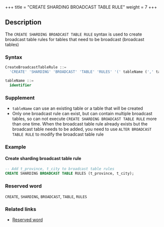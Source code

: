+++
title = "CREATE SHARDING BROADCAST TABLE RULE"
weight = 7
+++

## Description

The `CREATE SHARDING BROADCAST TABLE RULE` syntax is used to create broadcast table rules for tables that need to be
broadcast (broadcast tables)

### Syntax

```sql
CreateBroadcastTableRule ::=
  'CREATE' 'SHARDING' 'BROADCAST' 'TABLE' 'RULES' '(' tableName (',' tableName)* ')'

tableName ::=
  identifier
```

### Supplement

- `tableName` can use an existing table or a table that will be created
- Only one broadcast rule can exist, but can contain multiple broadcast tables, so can not
  execute `CREATE SHARDING BROADCAST TABLE RULE` more than one time. When the broadcast table rule already exists but
  the broadcast table needs to be added, you need to use `ALTER BROADCAST TABLE RULE` to modify the broadcast table rule

### Example

#### Create sharding broadcast table rule

```sql
-- Add t_province, t_city to broadcast table rules
CREATE SHARDING BROADCAST TABLE RULES (t_province, t_city);
```

### Reserved word

`CREATE`, `SHARDING`, `BROADCAST`, `TABLE`, `RULES`

### Related links

- [Reserved word](/en/reference/distsql/syntax/reserved-word/)

